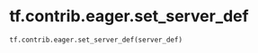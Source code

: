 <div itemscope itemtype="http://developers.google.com/ReferenceObject">
<meta itemprop="name" content="tf.contrib.eager.set_server_def" />
<meta itemprop="path" content="Stable" />
</div>

# tf.contrib.eager.set_server_def

``` python
tf.contrib.eager.set_server_def(server_def)
```

